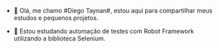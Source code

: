 - 👋 Olá, me chamo #Diego Taynan#, estou aqui para compartilhar meus estudos e pequenos projetos.

- 🌱 Estou estudando automação de testes com Robot Framework utilizando a biblioteca Selenium.



<!---
DiegoTaynan0/DiegoTaynan0 is a ✨ special ✨ repository because its `README.md` (this file) appears on your GitHub profile.
You can click the Preview link to take a look at your changes.
--->
